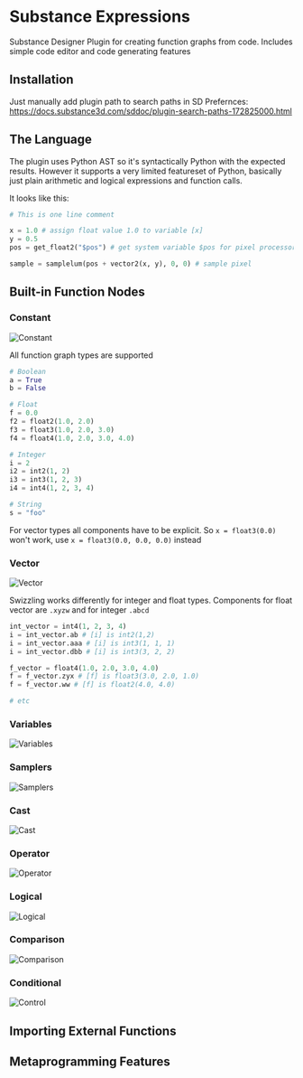 # Substance Expressions

Substance Designer Plugin for creating function graphs from code. Includes simple code editor and code generating features

## Installation
Just manually add plugin path to search paths in SD Prefernces:
https://docs.substance3d.com/sddoc/plugin-search-paths-172825000.html
## The Language
The plugin uses Python AST so it's syntactically Python with the expected results. However it supports a very limited featureset of Python, basically just plain arithmetic and logical expressions and function calls.

It looks like this:
```python
# This is one line comment

x = 1.0 # assign float value 1.0 to variable [x]
y = 0.5
pos = get_float2("$pos") # get system variable $pos for pixel processor

sample = samplelum(pos + vector2(x, y), 0, 0) # sample pixel 
```
## Built-in Function Nodes
### Constant
![Constant](https://github.com/igor-elovikov/sd-sex/blob/master/img/constant.png)

All function graph types are supported
```python
# Boolean
a = True
b = False

# Float 
f = 0.0
f2 = float2(1.0, 2.0)
f3 = float3(1.0, 2.0, 3.0)
f4 = float4(1.0, 2.0, 3.0, 4.0)

# Integer
i = 2
i2 = int2(1, 2)
i3 = int3(1, 2, 3)
i4 = int4(1, 2, 3, 4)

# String
s = "foo"
```

For vector types all components have to be explicit. So `x = float3(0.0)` won't work, use `x = float3(0.0, 0.0, 0.0)` instead

### Vector
![Vector](https://github.com/igor-elovikov/sd-sex/blob/master/img/vector.png)

Swizzling works differently for integer and float types. Components for float vector are `.xyzw` and for integer `.abcd`
```python
int_vector = int4(1, 2, 3, 4)
i = int_vector.ab # [i] is int2(1,2)
i = int_vector.aaa # [i] is int3(1, 1, 1)
i = int_vector.dbb # [i] is int3(3, 2, 2)

f_vector = float4(1.0, 2.0, 3.0, 4.0)
f = f_vector.zyx # [f] is float3(3.0, 2.0, 1.0)
f = f_vector.ww # [f] is float2(4.0, 4.0)

# etc
```


### Variables
![Variables](https://github.com/igor-elovikov/sd-sex/blob/master/img/variables.png)

### Samplers
![Samplers](https://github.com/igor-elovikov/sd-sex/blob/master/img/samplers.png)


### Cast
![Cast](https://github.com/igor-elovikov/sd-sex/blob/master/img/cast.png)

### Operator
![Operator](https://github.com/igor-elovikov/sd-sex/blob/master/img/operator.png)

### Logical
![Logical](https://github.com/igor-elovikov/sd-sex/blob/master/img/logical.png)

### Comparison
![Comparison](https://github.com/igor-elovikov/sd-sex/blob/master/img/comparison.png)

### Conditional
![Control](https://github.com/igor-elovikov/sd-sex/blob/master/img/control.png)


## Importing External Functions
## Metaprogramming Features
